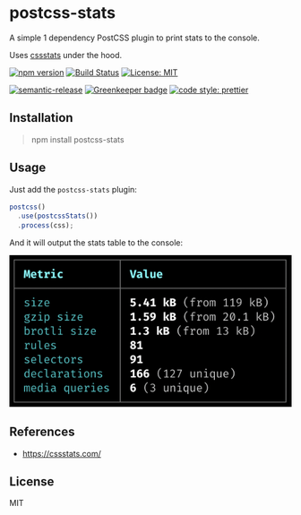 # postcss-stats

A simple 1 dependency PostCSS plugin to print stats to the console.

Uses [cssstats] under the hood.

[![npm version][version-badge]][version]
[![Build Status][build-badge]][build]
[![License: MIT][license-badge]][license]

[![semantic-release][semantic-release-badge]][semantic-release]
[![Greenkeeper badge][greenkeeper-badge]][greenkeeper]
[![code style: prettier][code-style-badge]][code-style]

## Installation

> npm install postcss-stats

## Usage

Just add the `postcss-stats` plugin:

```javascript
postcss()
  .use(postcssStats())
  .process(css);
```

And it will output the stats table to the console:

![sample output][sample-output]

## References

- <https://cssstats.com/>

## License

MIT

[sample-output]: /docs/sample-output.png
[cssstats]: https://github.com/cssstats/core
[version-badge]: https://badge.fury.io/js/postcss-stats.svg
[version]: https://www.npmjs.com/package/postcss-stats
[build-badge]: https://travis-ci.org/buz-zard/postcss-stats.svg?branch=master
[build]: https://travis-ci.org/buz-zard/postcss-stats
[license-badge]: https://img.shields.io/badge/License-MIT-yellow.svg
[license]: https://opensource.org/licenses/MIT
[semantic-release-badge]: https://img.shields.io/badge/%20%20%F0%9F%93%A6%F0%9F%9A%80-semantic--release-e10079.svg
[semantic-release]: https://github.com/semantic-release/semantic-release
[code-style-badge]: https://img.shields.io/badge/code_style-prettier-ff69b4.svg
[code-style]: https://github.com/prettier/prettier
[greenkeeper-badge]: https://badges.greenkeeper.io/buz-zard/postcss-stats.svg
[greenkeeper]: https://greenkeeper.io/

